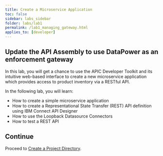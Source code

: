 ```yaml
---
title: Create a Microservice Application
toc: false
sidebar: labs_sidebar
folder: labs/lab1
permalink: /lab1_managing_gateway.html
applies_to: [developer]
---
```


## Update the API Assembly to use DataPower as an enforcement gateway

In this lab, you will get a chance to use the APIC Developer Toolkit and its intuitive web-based interface to create a new microservice application which provides access to product inventory via a RESTful API.

In the following lab, you will learn:

+ How to create a simple microservice application
+ How to create a Representational State Transfer (REST) API definition using IBM Connect API Designer
+ How to use the Loopback Datasource Connectors
+ How to test a REST API

## Continue

Proceed to [Create a Project Directory](lab1_create_project_dir.html).